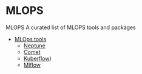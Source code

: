 # MLOPS
MLOPS 
A curated list of MLOPS tools and packages


- [MLOps tools]()
    - [Neptune](https://neptune.ai/)
    - [Comet](https://www.comet.com/)
    - [Kuberflow](https://www.kubeflow.org/))
    - [Mlflow](https://mlflow.org/)

